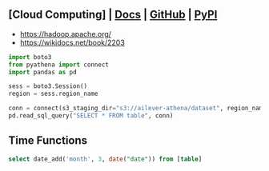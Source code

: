 ## [Cloud Computing] | [Docs](https://docs.aws.amazon.com/athena/latest/ug/presto-functions.html) | [GitHub]() | [PyPI](https://pypi.org/project/pyathena/)

- https://hadoop.apache.org/
- https://wikidocs.net/book/2203


```python
import boto3
from pyathena import connect
import pandas as pd

sess = boto3.Session()
region = sess.region_name

conn = connect(s3_staging_dir="s3://ailever-athena/dataset", region_name=region)
pd.read_sql_query("SELECT * FROM table", conn)
```


## Time Functions

```sql
select date_add('month', 3, date("date")) from [table]
```
